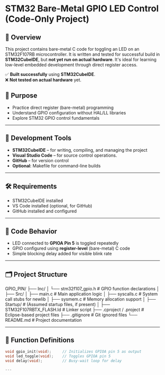 # STM32 Bare-Metal GPIO LED Control (Code-Only Project)

## 📝 Overview

This project contains bare-metal C code for toggling an LED on an STM32F107RB microcontroller. It is written and tested for successful build in **STM32CubeIDE**, but **not yet run on actual hardware**. It's ideal for learning low-level embedded development through direct register access.

✅ **Built successfully** using **STM32CubeIDE**.  
❌ **Not tested on actual hardware** yet.

## 🎯 Purpose

- Practice direct register (bare-metal) programming
- Understand GPIO configuration without HAL/LL libraries
- Explore STM32 GPIO control fundamentals

---

## 🔧 Development Tools

- **STM32CubeIDE** – for writing, compiling, and managing the project
- **Visual Studio Code** – for source control operations.
- **GitHub** – for version control
- **Optional**: Makefile for command-line builds

---

## 🛠 Requirements

- STM32CubeIDE installed
- VS Code installed (optional, for GitHub)
- GitHub installed and configured

---

## 🔌 Code Behavior

- LED connected to **GPIOA Pin 5** is toggled repeatedly
- GPIO configured using **register-level** (bare-metal) C code
- Simple blocking delay added for visible blink rate

---
## 🗂️ Project Structure
 
GPIO_PIN/
├── Inc/
│ └── stm32f107_gpio.h # GPIO function declarations
│
├── Src/
│ ├── main.c # Main application logic
│ ├── syscalls.c # System call stubs for newlib
│ ├── sysmem.c # Memory allocation support
│
├── Startup/ # (Assumed startup files, if present)
│
├── STM32F107RBTX_FLASH.ld # Linker script
├── .cproject / .project # Eclipse-based project files
├── .gitignore # Git ignored files
└── README.md # Project documentation

---
## 🧠 Function Definitions

```c
void gpio_init(void);     // Initializes GPIOA pin 5 as output
void led_toggle(void);    // Toggles GPIOA pin 5
void delay(void);         // Busy-wait loop for delay

---

